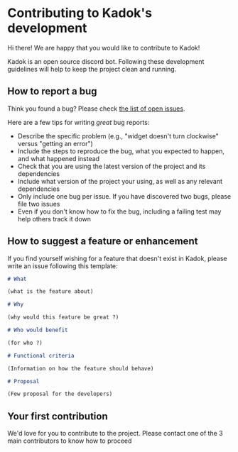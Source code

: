 # Contributing to Kadok's development

Hi there! We are happy that you would like to contribute to Kadok!

Kadok is an open source discord bot. Following these development guidelines will help to keep the project clean and running. 

## How to report a bug

Think you found a bug? Please check [the list of open issues](https://github.com/terag/kadok/issues).

Here are a few tips for writing *great* bug reports:

* Describe the specific problem (e.g., "widget doesn't turn clockwise" versus "getting an error")
* Include the steps to reproduce the bug, what you expected to happen, and what happened instead
* Check that you are using the latest version of the project and its dependencies
* Include what version of the project your using, as well as any relevant dependencies
* Only include one bug per issue. If you have discovered two bugs, please file two issues
* Even if you don't know how to fix the bug, including a failing test may help others track it down

## How to suggest a feature or enhancement

If you find yourself wishing for a feature that doesn't exist in Kadok, please write an issue following this template:

```markdown
# What

(what is the feature about)

# Why

(why would this feature be great ?)

# Who would benefit

(for who ?)

# Functional criteria

(Information on how the feature should behave)

# Proposal

(Few proposal for the developers)
```

## Your first contribution

We'd love for you to contribute to the project. Please contact one of the 3 main contributors to know how to proceed
